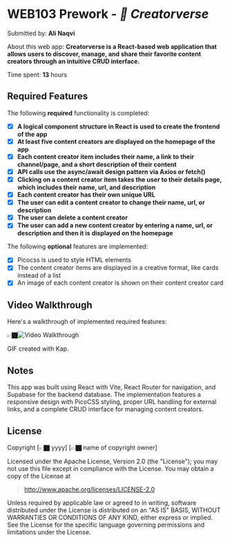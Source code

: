 # WEB103 Prework - *💫 Creatorverse*

Submitted by: **Ali Naqvi**

About this web app: **Creatorverse is a React-based web application that allows users to discover, manage, and share their favorite content creators through an intuitive CRUD interface.**

Time spent: **13** hours

## Required Features

The following **required** functionality is completed:

<!-- Make sure to check off completed functionality below -->
- [x] **A logical component structure in React is used to create the frontend of the app**
- [x] **At least five content creators are displayed on the homepage of the app**
- [x] **Each content creator item includes their name, a link to their channel/page, and a short description of their content**
- [x] **API calls use the async/await design pattern via Axios or fetch()**
- [x] **Clicking on a content creator item takes the user to their details page, which includes their name, url, and description**
- [x] **Each content creator has their own unique URL**
- [x] **The user can edit a content creator to change their name, url, or description**
- [x] **The user can delete a content creator**
- [x] **The user can add a new content creator by entering a name, url, or description and then it is displayed on the homepage**

The following **optional** features are implemented:

- [x] Picocss is used to style HTML elements
- [x] The content creator items are displayed in a creative format, like cards instead of a list
- [x] An image of each content creator is shown on their content creator card

## Video Walkthrough

Here's a walkthrough of implemented required features:

👉🏿<img src='https://i.imgur.com/tGAeQcO.gif' title='Video Walkthrough' width='' alt='Video Walkthrough' />

GIF created with Kap.

## Notes

This app was built using React with Vite, React Router for navigation, and Supabase for the backend database. The implementation features a responsive design with PicoCSS styling, proper URL handling for external links, and a complete CRUD interface for managing content creators.

## License

Copyright [👉🏿 yyyy] [👉🏿 name of copyright owner]

Licensed under the Apache License, Version 2.0 (the "License"); you may not use this file except in compliance with the License. You may obtain a copy of the License at

> http://www.apache.org/licenses/LICENSE-2.0

Unless required by applicable law or agreed to in writing, software distributed under the License is distributed on an "AS IS" BASIS, WITHOUT WARRANTIES OR CONDITIONS OF ANY KIND, either express or implied. See the License for the specific language governing permissions and limitations under the License.
